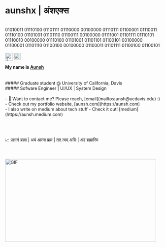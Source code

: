 # aunshx | अंशएक्स

<br />
01010011 01110100 01101111 01110000 00100000 01110111 01100001 01110011 01110100 01101001 01101110 01100111 00100000 01111001 01101111 01110101 01110010 00100000 01110100 01101001 01101101 01100101 00100000 01100001 01101110 01100100 00100000 01100011 01101111 01100100 01100101

<br />

<br />

<a href="https://aunsh.com">
  <img align="left" alt="Aunsh's Portfolio Website" width="25px" src="https://i.postimg.cc/qB6VG513/a-removebg-preview.png" />
</a>
<a href="https://www.instagram.com/aunshhhh/">
  <img align="left" alt="Aunsh's Instagram" width="22px" src="https://raw.githubusercontent.com/hussainweb/hussainweb/main/icons/instagram.png" />
</a>

<br />

#### My name is [Aunsh](https://aunsh.com) 
<br />
##### Graduate student @ University of California, Davis
<br />
##### Sofware Engineer | UI/UX | System Design
<br />

<br />
- 💼 Want to contact me? Please reach, [email](mailto:aunsh@ucdavis.edu) :)
  <br />
- Check out my portfolio website, [aunsh.com](https://aunsh.com)
  <br />
- I also write on medium about tech stuff - Check it out! [medium](https://aunsh.medium.com)
<br />


<br />
<br />
<br />

📈 प्रज्ञानं ब्रह्मा | अयं आत्मा ब्रह्म | तत् त्वम् असि | अहं ब्रह्मास्मि 
<br />
<br />

<br />

<img align="left" alt="GIF" src="https://media.giphy.com/media/YJ85eVpdZDy7e/giphy.gif" width="490" height="270" />
<br />
